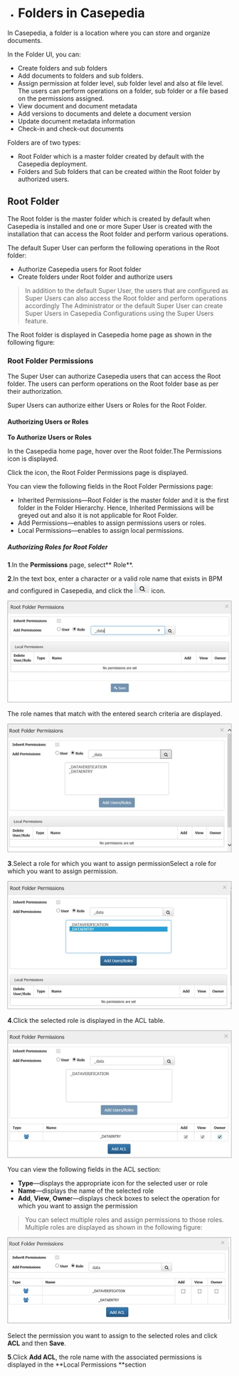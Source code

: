 * # Folders in Casepedia

In Casepedia, a folder is a location where you can store and organize documents.

In the Folder UI, you can:

* Create folders and sub folders
* Add documents to folders and sub folders.
* Assign permission at folder level, sub folder level and also at file level. The users can perform operations on a folder, sub folder or a file based on the permissions assigned.
* View document and document metadata
* Add versions to documents and delete a document version
* Update document metadata information
* Check-in and check-out documents

Folders are of two types:

* Root Folder which is a master folder created by default with the Casepedia deployment.
* Folders and Sub folders that can be created within the Root folder by authorized users.

## Root Folder

The Root folder is the master folder which is created by default when Casepedia is installed and one or more Super User is created with the installation that can access the Root folder and perform various operations.

The default Super User can perform the following operations in the Root folder:

* Authorize Casepedia users for Root folder
* Create folders under Root folder and authorize users

> In addition to the default Super User, the users that are configured as Super Users can also access the Root folder and perform operations accordingly The Administrator or the default Super User can create Super Users in Casepedia Configurations using the Super Users feature.

The Root folder is displayed in Casepedia home page as shown in the following figure:

### Root Folder Permissions

The Super User can authorize Casepedia users that can access the Root folder. The users can perform operations on the Root folder base as per their authorization.

Super Users can authorize either Users or Roles for the Root Folder.

#### **Authorizing Users or Roles**

**To Authorize Users or Roles**

In the Casepedia home page, hover over the Root folder.The Permissions icon is displayed.

Click the icon, the Root Folder Permissions page is displayed.

You can view the following fields in the Root Folder Permissions page:

* Inherited Permissions—Root Folder is the master folder and it is the first folder in the Folder Hierarchy. Hence, Inherited Permissions will be greyed out and also it is not applicable for Root Folder.
* Add Permissions—enables to assign permissions users or roles.
* Local Permissions—enables to assign local permissions. 

##### Authorizing Roles for Root Folder

**1**.In the **Permissions** page, select** Role**.

**2**.In the text box, enter a character or a valid role name that exists in BPM and configured in Casepedia, and click the ![](/assets/SearchIcon.jpg) icon.

![](/assets/AuthorizingRole1.jpg)

The role names that match with the entered search criteria are displayed.

![](/assets/AuthorizingRole2.jpg)

**3**.Select a role for which you want to assign permissionSelect a role for which you want to assign permission.

![](/assets/AuthorizationsRole3.jpg)

**4**.Click the selected role is displayed in the ACL table.

![](/assets/AuthorizationsRole4.jpg)

You can view the following fields in the ACL section:

* **Type**—displays the appropriate icon for the selected user or role
* **Name**—displays the name of the selected role
* **Add**, **View**, **Owne**r—displays check boxes to select the operation for which you want to assign the permission

> You can select multiple roles and assign permissions to those roles. Multiple roles are displayed as shown in the following figure:

![](/assets/AuthorizationsRoles-MultipleRoles.jpg)

Select the permission you want to assign to the selected roles and click **ACL** and then **Save**.

**5**.Click **Add ACL**, the role name with the associated permissions is displayed in the **Local Permissions **section

